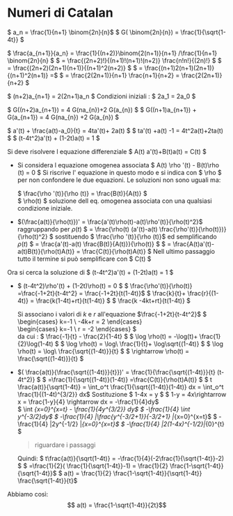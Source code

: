 # Numeri di Catalan
$ a_n =  \frac{1}{n+1} \binom{2n}{n}$
$  G( \binom{2n}{n}) =  \frac{1}{\sqrt{1-4t}} $

$  \frac{a_{n+1}}{a_n} = \frac{1}{(n+2)}\binom{2(n+1)}{n+1} /\frac{1}{n+1} \binom{2n}{n} $
$ =  \frac{(2n+2)!}{(n+1)!(n+1)!(n+2)}  \frac{n!n!}{(2n)!} $
$ = \frac{(2n+2)(2n+1)(n+1)}{(n+1)^2(n+2)} $
$ = \frac{(n+1)2(n+1)(2n+1)}{(n+1)^2(n+1)} =$
$ =  \frac{2(2n+1)}{n+1}  \frac{n+1}{n+2} =  \frac{2(2n+1)}{n+2} $

$ (n+2)a_{n+1} = 2(2n+1)a_n $
Condizioni iniziali : $ 2a_1 = 2a_0 $

$  G((n+2)a_{n+1}) = 4  G(na_{n})+2  G(a_{n}) $
$  G((n+1)a_{n+1}) + G(a_{n+1}) = 4  G(na_{n}) +2  G(a_{n})  $

$ a'(t) +  \frac{a(t)-a_0}{t} = 4ta'(t)+ 2a(t) $
$ ta'(t) +a(t) -1 = 4t^2a(t)+2ta(t) $
$ (t-4t^2)a'(t) + (1-2t)a(t) = 1 $

Si deve risolvere l equazione differenziale
$ A(t) a'(t)+B(t)a(t) = C(t) $
+ Si considera l equazione omogenea associata
  $ A(t) \rho '(t) - B(t)\rho (t) = 0 $
  Si riscrive l' equazione in questo modo e si indica con $ \rho $ per non confondere le due equazioni. Le soluzioni non sono uguali ma:

  $  \frac{\rho '(t)}{\rho (t)} =  \frac{B(t)}{A(t)} $    
  $ \rho(t) $ soluzione dell eq. omogenea associata con una qualsiasi condizione iniziale.

+ $(\frac{a(t)}{\rho(t)})' =  \frac{a'(t)\rho(t)-a(t)\rho'(t)}{\rho(t)^2}$  raggruppando per $\rho(t)$
  $ = \frac{\rho(t) (a'(t)-a(t) \frac{\rho'(t)}{\rho(t)})}{\rho(t)^2}  $ sostituendo $  \frac{\rho '(t)}{\rho (t)}$ ed semplificando $\rho(t)$
  $ = \frac{a'(t)-a(t) \frac{B(t)}{A(t)}}{\rho(t)} $
  $ = \frac{A(t)a'(t)-a(t)B(t)}{\rho(t)A(t)} =  \frac{C(t)}{\rho(t)A(t)} $
  Nell ultimo passaggio tutto il termine si può semplificare con $ C(t) $

Ora si cerca la soluzione di $ (t-4t^2)a'(t) + (1-2t)a(t) = 1 $

+ $ (t-4t^2)\rho'(t) + (1-2t)\rho(t) = 0 $
  $  \frac{\rho'(t)}{\rho(t)} =\frac{-1+2t}{t-4t^2} = \frac{-1+2t}{t(1-4t)}$
  $  \frac{k}{t}+ \frac{r}{(1-4t)} =  \frac{k(1-4t)+rt}{t(1-4t)} $
  $  \frac{k -4kt+rt}{t(1-4t)} $

  Si associano i valori di $k$ e $r$ all'equazione $\frac{-1+2t}{t-4t^2}$
  $ \begin{cases} k=-1 \\ -4k+r = 2 \end{cases}  
    \begin{cases} k=-1 \\ r = -2 \end{cases} $  
  da cui :  $  \frac{-1}{t} - \frac{2}{1-4t} $
  $ \log \rho(t) = -\log(t)+ \frac{1}{2}\log(1-4t) $
  $ \log \rho(t) = \log\ \frac{1}{t}+ \log\sqrt{(1-4t)} $
  $ \log \rho(t) = \log\ \frac{\sqrt{(1-4t)}}{t} $
  $ \rightarrow \rho(t) =  \frac{\sqrt{(1-4t)}}{t} $

+ $( \frac{a(t)}{\frac{\sqrt{(1-4t)}}{t}})' =  \frac{1}{\frac{\sqrt{(1-4t)}}{t} (t-4t^2)}  $
  $ =\frac{1}{\sqrt{(1-4t)}(1-4t)} =\frac{C(t)}{\rho(t)A(t)} $
  $ t  \frac{a(t)}{\sqrt(1-4t)} = \int_o^t \frac{1}{\sqrt{(1-4t)}(1-4t)} dx = \int_o^t \frac{1}{(1-4t)^{3/2}} dx$
  Sostituzione
  $ 1-4x = y $
  $ 1-y = 4x\rightarrow x =  \frac{1-y}{4} \rightarrow dx =  -\frac{1}{4}dy$  
  $ \int _{x=0}^{x=t} -  \frac{1}{4y^{3/2}} dy$
  $ -\frac{1}{4} \int y^{-3/2}dy$
  $ -\frac{1}{4}  |\frac{y^{-3/2+1}}{-3/2+1} |_{x=0}^{x=t}$
  $ -\frac{1}{4}  |2y^{-1/2} |_{x=0}^{x=t}$
  $ -\frac{1}{4}  |2(1-4x)^{-1/2}|_{0}^{t} $

  > riguardare i passaggi

  Quindi:
  $  t\frac{a(t)}{\sqrt(1-4t)} = -\frac{1}{4}(-2\frac{1}{\sqrt{1-4t}}-2) $
  $  =\frac{1}{2}( \frac{1}{\sqrt{1-4t}}-1) = \frac{1}{2} \frac{1-\sqrt{1-4t}}{\sqrt{1-4t}}$
  $ a(t) = \frac{1}{2} \frac{1-\sqrt{1-4t}}{\sqrt{1-4t}}  \frac{\sqrt{1-4t}}{t}$

Abbiamo così:
$$ a(t) =  \frac{1-\sqrt{1-4t}}{2t}$$
